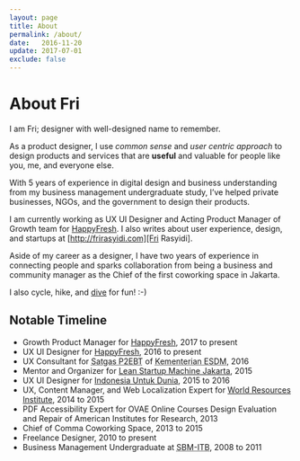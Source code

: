 ```yaml
---
layout: page
title: About
permalink: /about/
date:   2016-11-20
update: 2017-07-01
exclude: false
---
```


# About Fri

I am Fri; designer with well-designed name to remember.

As a product designer, I use *common sense* and *user centric approach* to design products and services that are **useful** and valuable for people like you, me, and everyone else.

With 5 years of experience in digital design and business understanding from my business management undergraduate study, I’ve helped private businesses, NGOs, and the government to design their products.

I am currently working as UX UI Designer and Acting Product Manager of Growth team for [HappyFresh][HappyFresh]. I also writes about user experience, design, and startups at [http://frirasyidi.com][Fri Rasyidi].

Aside of my career as a designer, I have two years of experience in connecting people and sparks collaboration from being a business and community manager as the Chief of the first coworking space in Jakarta.

I also cycle, hike, and [dive](/divelogs) for fun! :-)

<h2 id="timeline">Notable Timeline</h2>

* Growth Product Manager for [HappyFresh][happyfresh], <time>2017 to present</time>
* UX UI Designer for [HappyFresh][happyfresh], <time>2016 to present</time>
* UX Consultant for <abbr title="Special Task Force for Acceleration of Renewable Energy Development">Satgas P2EBT</abbr> of <abbr title="Ministry of Energy and Mineral Resources">Kementerian ESDM</abbr>, <time>2016</time>
* Mentor and Organizer for [Lean Startup Machine Jakarta](https://www.leanstartupmachine.com/cities/jakarta), <time>2015</time>
* UX UI Designer for [Indonesia Untuk Dunia](https://www.happy5.co/), <time>2015 to 2016</time>
* UX, Content Manager, and Web Localization Expert for [World Resources Institute](http://wri-indonesia.org/),&nbsp;<time>2014&nbsp;to&nbsp;2015</time>
* PDF Accessibility Expert for OVAE Online Courses Design Evaluation and Repair of American Institutes for Research, <time>2013</time>
* Chief of Comma Coworking Space,&nbsp;<time>2013&nbsp;to&nbsp;2015</time>
* Freelance Designer, <time>2010 to present</time>
* Business Management Undergraduate at <abbr title="School of Business Management of Institute Teknologi Bandung">SBM-ITB</abbr>,&nbsp;<time>2008&nbsp;to&nbsp;2011</time>

[HappyFresh]:    https://www.happyfresh.com
[Fri Rasyidi]:   http://frirasyidi.com
